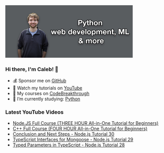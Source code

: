 <img src="github-cover-photo-my-face.jpg" width="400px" />

### Hi there, I'm Caleb! 🍛

- 💰 Sponsor me on [GitHub](https://github.com/sponsors/CalebCurry)
- 🎥 Watch my tutorials on [YouTube](https://www.youtube.com/calebthevideomaker2)
- 📗 My courses on [CodeBreakthrough](https://www.codebreakthrough.com)
- 🤔 I’m currently studying: [Python](https://www.youtube.com/watch?v=s3IvdkCq2_c&t=4254s)

### Latest YouTube Videos
<!-- YOUTUBE:START -->
- [Node.JS Full Course &lpar;THREE HOUR All-in-One Tutorial for Beginners&rpar;](https://www.youtube.com/watch?v=pArN4ywVz54)
- [C++ Full Course &lpar;FOUR HOUR All-in-One Tutorial for Beginners&rpar;](https://www.youtube.com/watch?v=9Myk2vcK8s8)
- [Conclusion and Next Steps - Node.js Tutorial 30](https://www.youtube.com/watch?v=sW1zu55vrSQ)
- [TypeScript Interfaces for Mongoose - Node.js Tutorial 29](https://www.youtube.com/watch?v=e9S0QiM4qdw)
- [Typed Parameters in TypeScript - Node.js Tutorial 28](https://www.youtube.com/watch?v=mTuBOoq8sBE)
<!-- YOUTUBE:END -->
